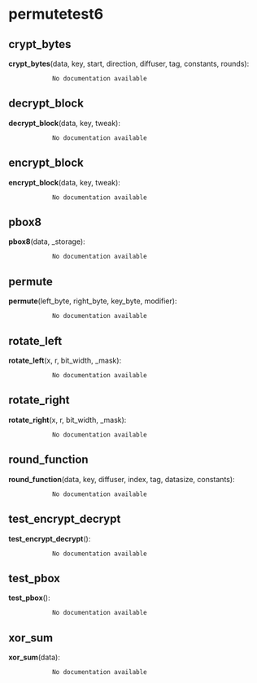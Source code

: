 permutetest6
==============



crypt_bytes
--------------

**crypt_bytes**(data, key, start, direction, diffuser, tag, constants, rounds):

				No documentation available


decrypt_block
--------------

**decrypt_block**(data, key, tweak):

				No documentation available


encrypt_block
--------------

**encrypt_block**(data, key, tweak):

				No documentation available


pbox8
--------------

**pbox8**(data, _storage):

				No documentation available


permute
--------------

**permute**(left_byte, right_byte, key_byte, modifier):

				No documentation available


rotate_left
--------------

**rotate_left**(x, r, bit_width, _mask):

				No documentation available


rotate_right
--------------

**rotate_right**(x, r, bit_width, _mask):

				No documentation available


round_function
--------------

**round_function**(data, key, diffuser, index, tag, datasize, constants):

				No documentation available


test_encrypt_decrypt
--------------

**test_encrypt_decrypt**():

				No documentation available


test_pbox
--------------

**test_pbox**():

				No documentation available


xor_sum
--------------

**xor_sum**(data):

				No documentation available
